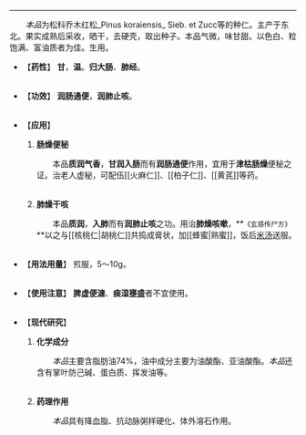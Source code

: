 ---
&emsp;&emsp;<dfn>本品</dfn>为松科乔木红松_Pinus koraiensis_ Sieb. et Zucc等的种仁。主产于东北。果实成熟后采收，晒干，去硬壳，取出种子。本品气微，味甘甜。以色白、粒饱满、富油质者为佳。生用。

- 【**药性**】
	**甘**，**温**。**归大肠**、**肺经**。<br></br>

- 【**功效**】
	**润肠通便**，**润肺止咳**。<br></br>

- 【**应用**】
	1. **肠燥便秘**
		
		&emsp;&emsp;本品**质润气香**，**甘润入肠**而有**润肠通便**作用，宜用于**津枯肠燥**便秘之证。治老人虚秘，可配伍[[火麻仁]]、[[柏子仁]]、[[黄芪]]等药。<br></br>
	
	2. **肺燥干咳**
		
		&emsp;&emsp;本品**质润**，**入肺**而有**润肺止咳**之功。用治**肺燥咳嗽**，**`《玄惑传尸方》`**以之与[[核桃仁|胡桃仁]]共捣成膏状，加[[蜂蜜|熟蜜]]，饭后<ins>米汤</ins>送服。<br></br>

- 【**用法用量**】
	煎服，5～10g。<br></br>

- 【**使用注意**】
	**脾虚便溏**、**痰湿壅盛**者不宜使用。<br></br>

- 【**现代研究**】
	1. **化学成分**
		
		&emsp;&emsp;<dfn>本品</dfn>主要含脂肪油74%，油中成分主要为油酸酯、亚油酸酯。<dfn>本品</dfn>还含有掌叶防己碱、蛋白质、挥发油等。<br></br>
	
	2. **药理作用**
		
		&emsp;&emsp;<dfn>本品</dfn>具有降血脂、抗动脉粥样硬化、体外溶石作用。